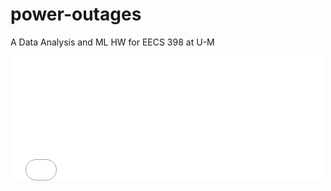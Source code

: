 # power-outages

A Data Analysis and ML HW for EECS 398 at U-M

<iframe
  src="assets/anomaly_pre.html"
  width="500"
  height="200"
  frameborder="0"
></iframe>
